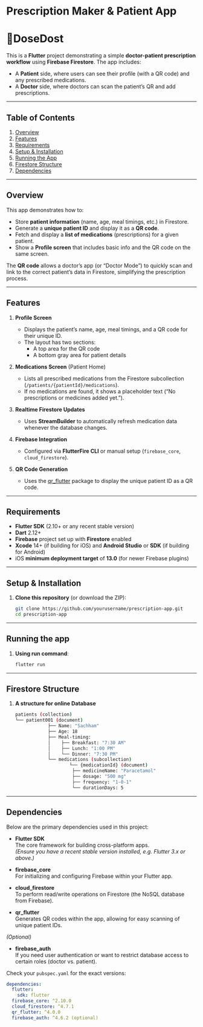 # Prescription Maker & Patient App
# 💊DoseDost

This is a **Flutter** project demonstrating a simple **doctor-patient prescription workflow** using **Firebase Firestore**. The app includes:

- A **Patient** side, where users can see their profile (with a QR code) and any prescribed medications.
- A **Doctor** side, where doctors can scan the patient’s QR and add prescriptions.

---

## Table of Contents
1. [Overview](#overview)  
2. [Features](#features)
3. [Requirements](#requirements)  
4. [Setup & Installation](#setup--installation)  
5. [Running the App](#running-the-app)  
6. [Firestore Structure](#firestore-structure)  
7. [Dependencies](#dependencies)

---

## Overview

This app demonstrates how to:
- Store **patient information** (name, age, meal timings, etc.) in Firestore.
- Generate a **unique patient ID** and display it as a **QR code**.
- Fetch and display a **list of medications** (prescriptions) for a given patient.
- Show a **Profile screen** that includes basic info and the QR code on the same screen.

The **QR code** allows a doctor’s app (or “Doctor Mode”) to quickly scan and link to the correct patient’s data in Firestore, simplifying the prescription process.

---

## Features

1. **Profile Screen**  
   - Displays the patient’s name, age, meal timings, and a QR code for their unique ID.  
   - The layout has two sections:  
     - A top area for the QR code  
     - A bottom gray area for patient details  

2. **Medications Screen** (Patient Home)  
   - Lists all prescribed medications from the Firestore subcollection (`/patients/{patientId}/medications`).  
   - If no medications are found, it shows a placeholder text (“No prescriptions or medicines added yet.”).  

3. **Realtime Firestore Updates**  
   - Uses **StreamBuilder** to automatically refresh medication data whenever the database changes.  

4. **Firebase Integration**  
   - Configured via **FlutterFire CLI** or manual setup (`firebase_core`, `cloud_firestore`).  

5. **QR Code Generation**  
   - Uses the [qr_flutter](https://pub.dev/packages/qr_flutter) package to display the unique patient ID as a QR code.

---

## Requirements

- **Flutter SDK** (2.10+ or any recent stable version)
- **Dart** 2.12+
- **Firebase** project set up with **Firestore** enabled
- **Xcode** 14+ (if building for iOS) and **Android Studio** or **SDK** (if building for Android)
- iOS **minimum deployment target** of **13.0** (for newer Firebase plugins)

---

## Setup & Installation

1. **Clone this repository** (or download the ZIP):
   ```bash
   git clone https://github.com/yourusername/prescription-app.git
   cd prescription-app

---

## Running the app
1. **Using run command**:
   ```bash
   flutter run

---

## Firestore Structure
1. **A structure for online Database**
    ```bash
    patients (collection)
    └── patient001 (document)
                ├── Name: "Sachham"
                ├── Age: 18
                ├── Meal-timing:
                │    ├── Breakfast: "7:30 AM"
                │    ├── Lunch: "1:00 PM"
                │    └── Dinner: "7:30 PM"
                └── medications (subcollection)
                        └── {medicationId} (document)
                         ├── medicineName: "Paracetamol"
                         ├── dosage: "500 mg"
                         ├── frequency: "1-0-1"
                         └── durationDays: 5


---

## Dependencies

Below are the primary dependencies used in this project:

- **Flutter SDK**  
  The core framework for building cross-platform apps.  
  *(Ensure you have a recent stable version installed, e.g. Flutter 3.x or above.)*

- **firebase_core**  
  For initializing and configuring Firebase within your Flutter app.

- **cloud_firestore**  
  To perform read/write operations on Firestore (the NoSQL database from Firebase).

- **qr_flutter**  
  Generates QR codes within the app, allowing for easy scanning of unique patient IDs.

*(Optional)*

- **firebase_auth**  
  If you need user authentication or want to restrict database access to certain roles (doctor vs. patient).

Check your `pubspec.yaml` for the exact versions:
```yaml
dependencies:
  flutter:
    sdk: flutter
  firebase_core: ^2.10.0
  cloud_firestore: ^4.7.1
  qr_flutter: ^4.0.0
  firebase_auth: ^4.6.2 (optional)